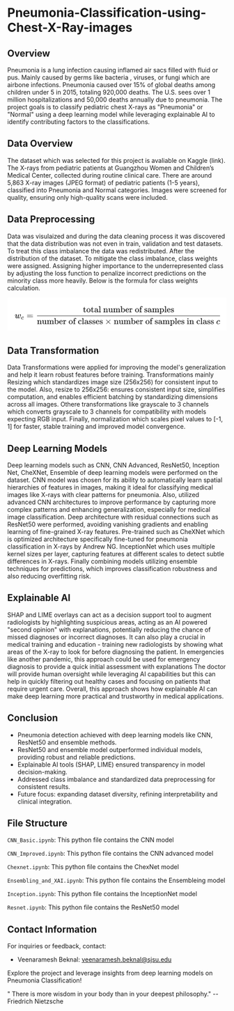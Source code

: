 # Pneumonia-Classification-using-Chest-X-Ray-images

## Overview

Pneumonia is a lung infection causing inflamed air sacs filled with fluid or pus. Mainly caused by germs like bacteria , viruses, or fungi which are airbone infections. Pneumonia caused over 15% of global deaths among children under 5 in 2015, totaling 920,000 deaths. The U.S. sees over 1 million hospitalizations and 50,000 deaths annually due to pneumonia. The project goals is to classify pediatric chest X-rays as "Pneumonia" or "Normal" using a deep learning model while leveraging explainable AI to identify contributing factors to the classifications.

## Data Overview

The dataset which was selected for this project is avaliable on Kaggle (link). The X-rays from pediatric patients at Guangzhou Women and Children’s Medical Center, collected during routine clinical care. There are around 5,863 X-ray images (JPEG format) of pediatric patients (1-5 years), classified into Pneumonia and Normal categories. Images were screened for quality, ensuring only high-quality scans were included.

## Data Preprocessing

Data was visulaized and during the data cleaning process it was discovered that the data distribution was not even in train, validation and test datasets. To treat this class imbalance the data was redistributed. After the distribution of the dataset. To mitigate the class imbalance, class weights were assigned. Assigning higher importance to the underrepresented class by adjusting the loss function to penalize incorrect predictions on the minority class more heavily. Below is the formula for class weights calculation.

![Alt text](image.png)

## Data Transformation

Data Transformations were applied for improving the model's generalization and help it learn robust features before training. Transformations mainly Resizing which standardizes image size (256x256) for consistent input to the model. Also, resize to 256x256: ensures consistent input size, simplifies computation, and enables efficient batching by standardizing dimensions across all images. Othere transformations like grayscale to 3 channels which converts grayscale to 3 channels for compatibility with models expecting RGB input. Finally, normalization which scales pixel values to [-1, 1] for faster, stable training and improved model convergence.

## Deep Learning Models

Deep learning models such as CNN, CNN Advanced, ResNet50, Inception Net, CheXNet, Ensemble of deep learning models were performed on the dataset. CNN model was chosen for its ability to automatically learn spatial hierarchies of features in images, making it ideal for classifying medical images like X-rays with clear patterns for pneumonia. Also, utilized advanced CNN architectures to improve performance by capturing more complex patterns and enhancing generalization, especially for medical image classification. Deep architecture with residual connections such as ResNet50 were performed, avoiding vanishing gradients and enabling learning of fine-grained X-ray features. Pre-trained such as CheXNet which is optimized architecture specifically fine-tuned for pneumonia classification in X-rays by Andrew NG. InceptionNet which uses multiple kernel sizes per layer, capturing features at different scales to detect subtle differences in X-rays. Finally combining models utilizing ensemble techniques for predictions, which improves classification robustness and also reducing overfitting risk.

## Explainable AI

SHAP and LIME overlays can act as a decision support tool to augment radiologists by highlighting suspicious areas, acting as an AI powered "second opinion" with explanations, potentially reducing the chance of missed diagnoses or incorrect diagnoses. It can also play a crucial in medical training and education - training new radiologists by showing what areas of the X-ray to look for before diagnosing the patient. In emergencies like another pandemic, this approach could be used for emergency diagnosis to provide a quick initial assessment with explanations 
The doctor will provide human oversight while leveraging AI capabilities but this can help in quickly filtering out healthy cases and focusing on patients that require urgent care. Overall, this approach shows how explainable AI can make deep learning more practical and trustworthy in medical applications.

## Conclusion

- Pneumonia detection achieved with deep learning models like CNN, ResNet50 and ensemble methods.
- ResNet50 and ensemble model outperformed individual models, providing robust and reliable predictions.
- Explainable AI tools (SHAP, LIME) ensured transparency in model decision-making.
- Addressed class imbalance and standardized data preprocessing for consistent results.
- Future focus: expanding dataset diversity, refining interpretability and clinical integration.

## File Structure

`CNN_Basic.ipynb`: This python file contains the CNN model

`CNN_Improved.ipynb`: This python file contains the CNN advanced model

`Chexnet.ipynb`: This python file contains the ChexNet model

`Ensembling_and_XAI.ipynb`: This python file contains the Ensembleing model

`Inception.ipynb`: This python file contains the InceptionNet model

`Resnet.ipynb`: This python file contains the ResNet50 model

##  Contact Information
For inquiries or feedback, contact:

- Veenaramesh Beknal: veenaramesh.beknal@sjsu.edu

Explore the project and leverage insights from deep learning models on Pneumonia Classification! 

" There is more wisdom in your body than in your deepest philosophy." -- Friedrich Nietzsche